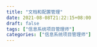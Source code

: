 ```yaml
---
title: "文档和配置管理"
date: 2021-08-08T21:22:15+08:00
draft: false
tags: ["信息系统项目管理师"]
categories: ["信息系统项目管理师"]
---
```


